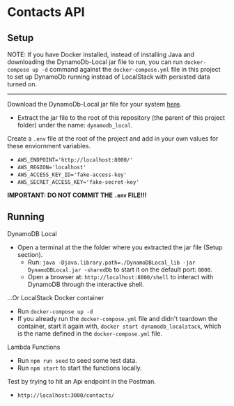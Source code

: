 # Contacts API

## Setup

NOTE: If you have Docker installed, instead of installing Java and downloading the DynamoDb-Local jar file to run, you can run `docker-compose up -d` command against the `docker-compose.yml` file in this project to set up DynamoDb running instead of LocalStack with persisted data turned on.

---

Download the DynamoDb-Local jar file for your system [here](https://docs.aws.amazon.com/amazondynamodb/latest/developerguide/DynamoDBLocal.html).

  - Extract the jar file to the root of this repository (the parent of this project folder) under the name: `dynamodb_local`.

Create a `.env` file at the root of the project and add in your own values for these enviornment variables.

  - `AWS_ENDPOINT='http://localhost:8000/'`
  - `AWS_REGION='localhost'`
  - `AWS_ACCESS_KEY_ID='fake-access-key'`
  - `AWS_SECRET_ACCESS_KEY='fake-secret-key'`

**IMPORTANT: DO NOT COMMIT THE `.env` FILE!!!**

## Running

DynamoDB Local

  - Open a terminal at the the folder where you extracted the jar file (Setup section).
    - Run: `java -Djava.library.path=./DynamoDBLocal_lib -jar DynamoDBLocal.jar -sharedDb` to start it on the default port: `8000`.
    - Open a browser at: `http://localhost:8000/shell` to interact with DynamoDB through the interactive shell.

...Or LocalStack Docker container
  - Run `docker-compose up -d`
  - If you already run the `docker-compose.yml` file and didn't teardown the container, start it again with, `docker start dynamodb_localstack`, which is the name defined in the `docker-compose.yml` file.

Lambda Functions

  - Run `npm run seed` to seed some test data.
  - Run `npm start` to start the functions locally.

Test by trying to hit an Api endpoint in the Postman.

  - `http://localhost:3000/contacts/`
